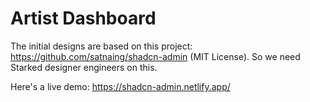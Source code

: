 # Artist Dashboard

The initial designs are based on this project: https://github.com/satnaing/shadcn-admin (MIT License). So we need Starked designer engineers on this.

Here's a live demo: https://shadcn-admin.netlify.app/